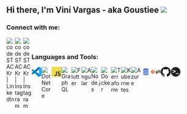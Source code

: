 ## Hi there, I'm Vini Vargas - aka Goustiee <img src="https://media.tenor.com/images/b443df0d6621701416bc161e535343f6/tenor.gif" width="50">

### Connect with me:

[<img align="left" alt="codeSTACKr | LinkedIn" width="22px" src="https://cdn.jsdelivr.net/npm/simple-icons@v3/icons/linkedin.svg" />][linkedin]
[<img align="left" alt="codeSTACKr | Instagram" width="22px" src="https://cdn.jsdelivr.net/npm/simple-icons@v3/icons/instagram.svg" />][instagram]
[<img align="left" alt="codeSTACKr | Instagram" width="22px" src="https://cdn.jsdelivr.net/npm/simple-icons@3.9.0/icons/facebook.svg" />][facebook]

<br />

### Languages and Tools:

<img align="left" alt="Visual Studio Code" width="26px" src="https://raw.githubusercontent.com/github/explore/80688e429a7d4ef2fca1e82350fe8e3517d3494d/topics/visual-studio-code/visual-studio-code.png" />
<img align="left" alt="DotNetCore" width="26px" src="https://cdn.icon-icons.com/icons2/2699/PNG/512/dotnet_logo_icon_170223.png" />

<img align="left" alt="JavaScript" width="26px" src="https://raw.githubusercontent.com/github/explore/80688e429a7d4ef2fca1e82350fe8e3517d3494d/topics/javascript/javascript.png" />
<img align="left" alt="GraphQL" width="26px" src="https://avatars.githubusercontent.com/u/12972006?v=4" />
<img align="left" alt="Flutter" width="26px" src="https://cdn.icon-icons.com/icons2/2107/PNG/512/file_type_flutter_icon_130599.png" />
<img align="left" alt="Angular" width="26px" src="https://angular.io/assets/images/logos/angular/angular.png" />
<img align="left" alt="Node.js" width="26px" src="https://cdn.icon-icons.com/icons2/2107/PNG/512/file_type_node_icon_130301.png" />
<img align="left" alt="Docker" width="26px" src="https://cdn.icon-icons.com/icons2/2415/PNG/512/docker_original_logo_icon_146556.png" />
<img align="left" alt="Terraform" width="26px" src="https://cdn.icon-icons.com/icons2/2107/PNG/512/file_type_terraform_icon_130125.png" />
<img align="left" alt="Kubernetes" width="26px" src="https://cdn.icon-icons.com/icons2/2699/PNG/512/kubernetes_logo_icon_168359.png" />
<img align="left" alt="Azure" width="26px" src="https://cdn.icon-icons.com/icons2/2107/PNG/512/file_type_azure_icon_130731.png" />
<img align="left" alt="SQL" width="26px" src="https://raw.githubusercontent.com/github/explore/80688e429a7d4ef2fca1e82350fe8e3517d3494d/topics/sql/sql.png" />
<img align="left" alt="Git" width="26px" src="https://raw.githubusercontent.com/github/explore/80688e429a7d4ef2fca1e82350fe8e3517d3494d/topics/git/git.png" />
<img align="left" alt="GitHub" width="26px" src="https://raw.githubusercontent.com/github/explore/78df643247d429f6cc873026c0622819ad797942/topics/github/github.png" />
<img align="left" alt="Terminal" width="26px" src="https://raw.githubusercontent.com/github/explore/80688e429a7d4ef2fca1e82350fe8e3517d3494d/topics/terminal/terminal.png" />

<br/>
<br/>


[instagram]: https://www.instagram.com/goustiee
[linkedin]: https://www.linkedin.com/in/vinivargas
[facebook]: https://www.facebook.com/vinicius.vargas.9

